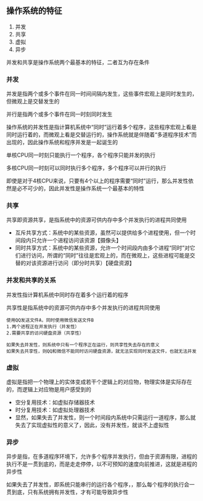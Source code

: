 ## 操作系统的特征

1. 并发
2. 共享
3. 虚拟
4. 异步

并发和共享是操作系统两个最基本的特征，二者互为存在条件

### 并发

并发是指两个或多个事件在同一时间间隔内发生，这些事件宏观上是同时发生的，但微观上是交替发生的

并行是指两个或多个事件在同一时刻同时发生

操作系统的并发性是指计算机系统中“同时”运行着多个程序，这些程序宏观上看是同时运行着的，而微观上看是交替运行的，操作系统就是伴随着“多道程序技术”而出现的，因此操作系统和程序并发是一起诞生的

单核CPU同一时刻只能执行一个程序，各个程序只能并发的执行

多核CPU同一时刻可以同时执行多个程序，多个程序可以并行的执行

即使是对于4核CPU来说，只要有4个以上的程序需要“同时”运行，那么并发性依然是必不可少的，因此并发性是操作系统一个最基本的特性

### 共享

共享即资源共享，是指系统中的资源可供内存中多个并发执行的进程共同使用

- 互斥共享方式：系统中的某些资源，虽然可以提供给多个进程使用，但一个时间段内只允许一个进程访问该资源【摄像头】
- 同时共享方式：系统中的某些资源，允许一个时间段内由多个进程“同时”对它们进行访问，所谓的“同时”往往是宏观上的，而在微观上，这些进程可能是交替的对该资源进行访问（即分时共享）【硬盘资源】

### 并发和共享的关系

并发性指计算机系统中同时存在着多个运行着的程序

共享性是指系统中的资源可供内存中多个并发执行的进程共同使用

```
使用QQ发送文件A，同时使用微信发送文件B
1.两个进程正在并发执行（并发性）
2.需要共享的访问硬盘资源（共享性）

如果失去并发性，则系统中只有一个程序正在运行，则共享性失去存在的意义
如果失去共享性，则QQ和微信不能同时访问硬盘资源，就无法实现同时发送文件，也就无法并发
```

### 虚拟

虚拟是指把一个物理上的实体变成若干个逻辑上的对应物，物理实体是实际存在的，而逻辑上对应物是用户感受到的

- 空分复用技术：如虚拟存储器技术
- 时分复用技术：如虚拟处理器技术
- 显然，如果失去了并发性，则一个时间段内系统中只需运行一道程序，那么就失去了实现虚拟性的意义了，因此，没有并发性，就谈不上虚拟性

### 异步

异步是指，在多道程序环境下，允许多个程序并发执行，但由于资源有限，进程的执行不是一贯到底的，而是走走停停，以不可预知的速度向前推进，这就是进程的异步性

如果失去了并发性，即系统只能串行的运行各个程序，，那么每个程序的执行会一贯到底，只有系统拥有并发性，才有可能导致异步性